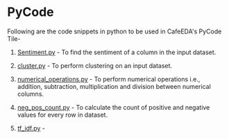 # PyCode


Following are the code snippets in python to be used in CafeEDA's PyCode Tile-

1. [Sentiment.py](https://github.com/easydatain/PyCode/blob/main/Sentiment.py) - To find the sentiment of a column in the input dataset.

2. [cluster.py](https://github.com/easydatain/PyCode/blob/main/cluster.py) - To perform clustering on an input dataset.

3. [numerical_operations.py](https://github.com/easydatain/PyCode/blob/main/numerical_operations.py) - To perform numerical operations i.e., addition, subtraction, multiplication and division between numerical columns.

4. [neg_pos_count.py](https://github.com/easydatain/PyCode/blob/main/neg_pos_count.py) - To calculate the count of positive and negative values for every row in dataset.

5. [tf_idf.py](https://github.com/easydatain/PyCode/blob/main/tf_idf.py) - 
